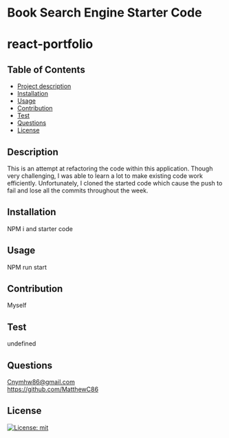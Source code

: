 # Book Search Engine Starter Code

# react-portfolio

## Table of Contents
  - [Project description](#description)
  - [Installation](#installation)
  - [Usage](#usage)
  - [Contribution](#contribution)
  - [Test](#test)
  - [Questions](#questions)
  - [License](#license)

  ## Description
  This is an attempt at refactoring the code within this application. Though very challenging, I was able to learn a lot to make existing code work efficiently. Unfortunately, I cloned the started code which cause the push to fail and lose all the commits throughout the week.

  ## Installation
  NPM i and starter code

  ## Usage
  NPM run start

  ## Contribution
  Myself

  ## Test
  undefined

  ## Questions
  Cnymhw86@gmail.com<br>
  https://github.com/MatthewC86

  ## License
  [![License: mit](https://img.shields.io/badge/License-MIT-yellow.svg)](https://opensource.org/licenses/MIT)





